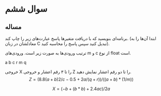 # سوال ششم
## مساله


 برنامه‌ای
بنویسید که با دریافت متغیرها پاسخ عبارت‌های زیر را چاپ کند. (ابتدا آن‌ها را به
معادلشان در زبان ‌C تبدیل کنید سپس پاسخ را محاسبه
کنید).

ترتیب
ورودی‌ها به صورت زیر است. ورودی‌های m
و c از نوع float است.

a b c r m q

خروجی X را تا ۳ رقم اعشار و خروجی Z را تا دو رقم اعشار نمایش دهید.
$$
Z  =   (8.8(a  +  b)2  /  c  -  0.5  +  2a  /  (q  +  r)) / ((a + b)   * (1  /  m))
$$

$$
X =   ( - b  +  (b  *  b)   +  2.4ac) / 2a
$$